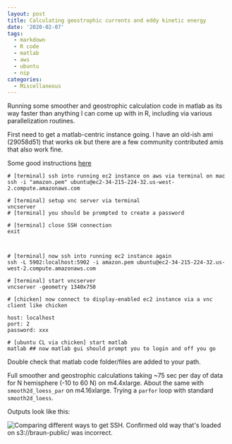 ```yaml
---
layout: post
title: Calculating geostrophic currents and eddy kinetic energy
date: '2020-02-07'
tags:
  - markdown
  - R code
  - matlab
  - aws
  - ubuntu
  - nip
categories:
  - Miscellaneous
---
```


Running some smoother and geostrophic calculation code in matlab as its way faster than anything I can come up with in R, including via various parallelization routines.

First need to get a matlab-centric instance going. I have an old-ish ami (29058d51) that works ok but there are a few community contributed amis that also work fine.

Some good instructions [here](https://medium.com/@Arafat./graphical-user-interface-using-vnc-with-amazon-ec2-instances-549d9c0969c5)

```
# [terminal] ssh into running ec2 instance on aws via terminal on mac
ssh -i "amazon.pem" ubuntu@ec2-34-215-224-32.us-west-2.compute.amazonaws.com

# [terminal] setup vnc server via terminal
vncserver
# [terminal] you should be prompted to create a password

# [terminal] close SSH connection
exit



# [terminal] now ssh into running ec2 instance again
ssh -L 5902:localhost:5902 -i amazon.pem ubuntu@ec2-34-215-224-32.us-west-2.compute.amazonaws.com

# [terminal] start vncserver
vncserver -geometry 1340x750

# [chicken] now connect to display-enabled ec2 instance via a vnc client like chicken

host: localhost
port: 2
password: xxx

# [ubuntu CL via chicken] start matlab
matlab ## now matlab gui should prompt you to login and off you go

```

Double check that matlab code folder/files are added to your path.

Full smoother and geostrophic calculations taking ~75 sec per day of data for N hemisphere (-10 to 60 N) on m4.4xlarge. About the same with `smooth2d_loess_par` on m4.16xlarge. Trying a `parfor` loop with standard `smooth2d_loess`.

Outputs look like this:


![Comparing different ways to get SSH. Confirmed old way that's loaded on s3://braun-public/ was incorrect.](https://github.com/marine-predators-group/cams-nb/blob/gh-pages/images/screencaps/ugly_sla_comp.png?raw=true)

